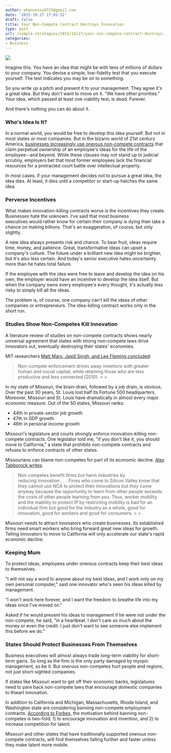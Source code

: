 ```yaml
---
author: whennessy0725@gmail.com
date: '2015-10-27 17:05:32'
draft: false
title: Your Non-Compete Contract Destroys Innovation
type: post
url: /simple-strategies/2015/10/27/your-non-compete-contract-destroys-innovation
categories:
- Business
---
```


![](http://static1.squarespace.com/static/56c87f52356fb0ec8c23c9b7/56d09050d9fd567b5dd38d8b/56d0905bd9fd567b5dd38f00/1456509804708/Untitled.jpg)

  



Imagine this.
You have an idea that might be with tens of millions of dollars to your company. You devise a simple, low-fidelity test that you execute yourself. The test indicates you may be on to something.




So you write up a pitch and present it to your management. They agree it's a great idea. But they don't want to move on it. "We have other priorities." Your idea, which passed at least one viability test, is dead. Forever.




And there's nothing you can do about it.




### Who's Idea Is It?




In a normal world, you would be free to develop this idea yourself. But not in most states or most companies. But in the bizarro world of 21st century America, [businesses increasingly use onerous non-compete contracts](http://www.nytimes.com/2014/06/09/business/noncompete-clauses-increasingly-pop-up-in-array-of-jobs.html?hpw&rref=business&module=Search&mabReward=relbias%3Ar&_r=1) that claim perpetual ownership of an employee's ideas for the life of the employee--and beyond. While these clauses may not stand up to judicial scrutiny, employers bet that most former employees lack the financial resources for a protracted court battle over intellectual property.




In most cases, if your management decides not to pursue a great idea, the idea dies. At least, it dies until a competitor or start-up hatches the same idea.




### Perverse Incentives




What makes innovation-killing contracts worse is the incentives they create. Businesses hate the unknown. I've said that most business executives would rather know for certain their company is dying than take a chance on making billions. That's an exaggeration, of course, but only slightly.




A new idea always presents risk and chance. To bear fruit, ideas require time, money, and patience. Great, transformative ideas can upset a company's culture. The future under a brilliant new idea might be brighter, but it's also less certain. And today's senior executive hates uncertainty more than he hates total failure.




If the employee with the idea were free to leave and develop the idea on his own, the employer would have an incentive to develop the idea itself. But when the company owns every employee's every thought, it's actually less risky to simply kill all the ideas.




The problem is, of course, one company can't kill the ideas of other companies or entrepreneurs. The idea-killing contract works only in the short run.




### Studies Show Non-Competes Kill Innovation




A literature review of studies on non-compete contracts shows nearly universal agreement that states with strong non-compete laws drive innovators out, eventually destroying their states' economies.




MIT researchers [Matt Marx, Jasjit Singh, and Lee Fleming concluded](http://chicago.ssrn.com/delivery.php?ID=667085003073003065122118095016124107001083027043001020067123114118106126027072094105058102060121102009115064110092099071091099060005035015015066103021099119097095034019003098117004096114120091007077006020023067077089107099102012120064089008097095088&EXT=pdf):




<blockquote>Non-compete enforcement drives away inventors with greater human and social capital, while retaining those who are less productive and less connected (2010).
> 
> </blockquote>




In my state of Missouri, the brain-drain, followed by a job drain, is obvious. Over the past 30 years, St. Louis lost half its Fortune 500 headquarters. Moreover, Missouri and St. Louis have dramatically in almost every major economic measure. Out of the 50 states, Missouri ranks:





  * 44th in private-sector job growth
  * 47th in GDP growth
  * 46th in personal income growth



Missouri's legislature and courts strongly enforce innovation-killing non-compete contracts. One legislator told me, "if you don't like it, you should move to California," a state that prohibits non-compete contracts and refuses to enforce contracts of other states.




Missourians can blame non-competes for part of its economic decline. [Alex Tabborock writes](http://marginalrevolution.com/marginalrevolution/2014/06/non-compete-clauses.html):




<blockquote>Non competes benefit firms but harm industries by reducing innovation . . . Firms who come to Silicon Valley know that they cannot use NCA to protect their innovations but they come anyway because the opportunity to learn from other people exceeds the costs of other people learning from you. Thus, worker mobility and the inability to protect IP by restricting mobility is bad for an individual firm but good for the industry as a whole, good for innovation, good for workers and good for consumers.
> 
> </blockquote>




Missouri needs to attract innovators who create businesses. Its established firms need smart workers who bring forward great new ideas for growth. Telling innovators to move to California will only accelerate our state's rapid economic decline.




### Keeping Mum




To protect ideas, employees under onerous contracts keep their best ideas to themselves.




"I will not say a word to anyone about my best ideas, and I work only on my own personal computer," said one innovator who's seen his ideas killed by management.




"I won't work here forever, and I want the freedom to breathe life into my ideas once I've moved on."




Asked if he would present his ideas to management if he were not under the non-compete, he said, "in a heartbeat. I don't care so much about the money or even the credit. I just don't want to see someone else implement this before we do."




### States Should Protect Businesses From Themselves




Business executives will almost always trade long-term viability for short-term gains. So long as the firm is the only party damaged by myopic management, so be it. But onerous non-competes hurt people and regions, not just short-sighted companies.




If states like Missouri want to get off their economic backs, legislatures need to pare back non-compete laws that encourage domestic companies to thwart innovation.




In addition to California and Michigan, Massachusetts, Rhode Island, and Washington state are considering banning non-compete employment contracts. [According to Forbes](http://fortune.com/2015/07/01/noncompete-agreements/), the motivation behind banning non-competes is two-fold: 1) to encourage innovation and invention, and 2) to increase competition for talent.




Missouri and other states that have traditionally supported onerous non-compete contracts, will find themselves falling further and faster unless they make talent more mobile.
